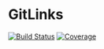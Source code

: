 # GitLinks

[![Build Status](https://github.com/josePereiro/GitLinks.jl/workflows/CI/badge.svg)](https://github.com/josePereiro/GitLinks.jl/actions)
[![Coverage](https://codecov.io/gh/josePereiro/GitLinks.jl/branch/main/graph/badge.svg)](https://codecov.io/gh/josePereiro/GitLinks.jl)
